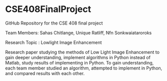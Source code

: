 # CSE408FinalProject

GitHub Repository for the CSE 408 final project

Team Members: Sahas Chitlange, Unique Ratliff, Nfn Sonkwaiataroroks

Research Topic : Lowlight Image Enhancement

Research paper studying the methods of Low Light Image Enhancement to gain deeper understanding,
implement algorithms in Python instead of Matlab, study results of implementing in Python.
To gain understanding, each team member studied an algorithm, attempted to implement in Python,
and compared results with each other.

